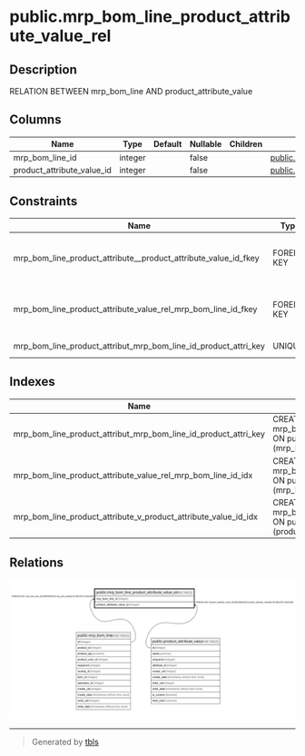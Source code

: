 # public.mrp_bom_line_product_attribute_value_rel

## Description

RELATION BETWEEN mrp_bom_line AND product_attribute_value

## Columns

| Name | Type | Default | Nullable | Children | Parents | Comment |
| ---- | ---- | ------- | -------- | -------- | ------- | ------- |
| mrp_bom_line_id | integer |  | false |  | [public.mrp_bom_line](public.mrp_bom_line.md) |  |
| product_attribute_value_id | integer |  | false |  | [public.product_attribute_value](public.product_attribute_value.md) |  |

## Constraints

| Name | Type | Definition |
| ---- | ---- | ---------- |
| mrp_bom_line_product_attribute__product_attribute_value_id_fkey | FOREIGN KEY | FOREIGN KEY (product_attribute_value_id) REFERENCES product_attribute_value(id) ON DELETE CASCADE |
| mrp_bom_line_product_attribute_value_rel_mrp_bom_line_id_fkey | FOREIGN KEY | FOREIGN KEY (mrp_bom_line_id) REFERENCES mrp_bom_line(id) ON DELETE CASCADE |
| mrp_bom_line_product_attribut_mrp_bom_line_id_product_attri_key | UNIQUE | UNIQUE (mrp_bom_line_id, product_attribute_value_id) |

## Indexes

| Name | Definition |
| ---- | ---------- |
| mrp_bom_line_product_attribut_mrp_bom_line_id_product_attri_key | CREATE UNIQUE INDEX mrp_bom_line_product_attribut_mrp_bom_line_id_product_attri_key ON public.mrp_bom_line_product_attribute_value_rel USING btree (mrp_bom_line_id, product_attribute_value_id) |
| mrp_bom_line_product_attribute_value_rel_mrp_bom_line_id_idx | CREATE INDEX mrp_bom_line_product_attribute_value_rel_mrp_bom_line_id_idx ON public.mrp_bom_line_product_attribute_value_rel USING btree (mrp_bom_line_id) |
| mrp_bom_line_product_attribute_v_product_attribute_value_id_idx | CREATE INDEX mrp_bom_line_product_attribute_v_product_attribute_value_id_idx ON public.mrp_bom_line_product_attribute_value_rel USING btree (product_attribute_value_id) |

## Relations

![er](public.mrp_bom_line_product_attribute_value_rel.svg)

---

> Generated by [tbls](https://github.com/k1LoW/tbls)
